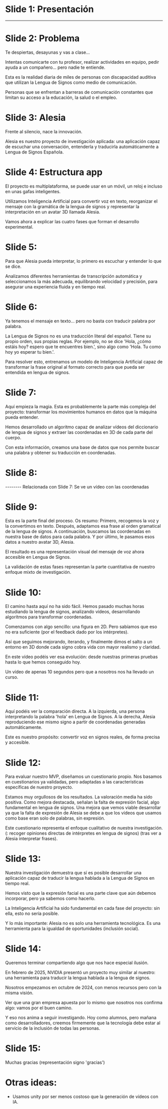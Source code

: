 # Slide 1: Presentación
---

# Slide 2: Problema

Te despiertas, desayunas y vas a clase...

Intentas comunicarte con tu profesor, realizar actividades en equipo, pedir ayuda a un compañero... pero nadie te
entiende.

Esta es la realidad diaria de miles de personas con discapacidad auditiva que utilizan la Lengua de Signos como medio de
comunicación.

Personas que se enfrentan a barreras de comunicación constantes que limitan su acceso a la educación, la salud o el
empleo.

# Slide 3: Alesia

Frente al silencio, nace la innovación.

Alesia es nuestro proyecto de investigación aplicada: una aplicación capaz de escuchar una conversación, entenderla y
traducirla automáticamente a Lengua de Signos Española.

# Slide 4: Estructura app

El proyecto es multiplataforma, se puede usar en un móvil, un reloj e incluso en unas gafas inteligentes.

Utilizamos Inteligencia Artificial para convertir voz en texto, reorganizar el mensaje con la gramática de la lengua de
signos y representar la interpretación en un avatar 3D llamada Alesia.

Vamos ahora a explicar las cuatro fases que forman el desarrollo experimental.

# Slide 5:

Para que Alesia pueda interpretar, lo primero es escuchar y entender lo que se dice.

Analizamos diferentes herramientas de transcripción automática y seleccionamos la más adecuada, equilibrando velocidad y
precisión, para asegurar una experiencia fluida y en tiempo real.

# Slide 6:

Ya tenemos el mensaje en texto… pero no basta con traducir palabra por palabra.

La Lengua de Signos no es una traducción literal del español. Tiene su propio orden, sus propias reglas. Por ejemplo, no
se dice 'Hola, ¿cómo estáis hoy? espero que te encuentres bien.', sino algo como 'Hola. Tu como hoy yo esperar tu
bien.'.

Para resolver esto, entrenamos un modelo de Inteligencia Artificial capaz de transformar la frase original al formato
correcto para que pueda ser entendida en lengua de signos.

# Slide 7:

Aquí empieza la magia. Esta es probablemente la parte más compleja del proyecto: transformar los
movimientos humanos en datos que la máquina pueda entender.

Hemos desarrollado un algoritmo capaz de analizar vídeos del diccionario de lengua de signos y extraer las coordenadas
en 3D de cada parte del cuerpo.

Con esta información, creamos una base de datos que nos permite buscar una palabra y obtener su traducción en
coordenadas.

# Slide 8:

-------- Relacionada con Slide 7: Se ve un vídeo con las coordenadas

# Slide 9:

Esta es la parte final del proceso. Os resumo:
Primero, recogemos la voz y la convertimos en texto.
Después, adaptamos esa frase al orden gramatical de la lengua de signos.
A continuación, buscamos las coordenadas en nuestra base de datos para cada palabra.
Y por último, le pasamos esos datos a nuestro avatar 3D, Alesia.

El resultado es una representación visual del mensaje de voz ahora accesible en Lengua de Signos.

La validación de estas fases representan la parte cuantitativa de nuestro enfoque mixto de investigación.

# Slide 10:

El camino hasta aquí no ha sido fácil. Hemos pasado muchas horas estudiando la lengua de signos, analizando vídeos,
desarrollando algoritmos para transformar coordenadas.

Comenzamos con algo sencillo: una figura en 2D. Pero sabíamos que eso no era suficiente (por el feedback dado por los
intérpretes).

Así que seguimos mejorando, iterando, y finalmente dimos el salto a un entorno en 3D donde cada signo cobra vida con
mayor realismo y claridad.

En este vídeo podéis ver esa evolución: desde nuestras primeras pruebas hasta lo que hemos conseguido hoy.

Un vídeo de apenas 10 segundos pero que a nosotros nos ha llevado un curso.

# Slide 11:

Aquí podéis ver la comparación directa.
A la izquierda, una persona interpretando la palabra 'hola' en Lengua de Signos.
A la derecha, Alesia reproduciendo ese mismo signo a partir de coordenadas generadas automáticamente.

Este es nuestro propósito: convertir voz en signos reales, de forma precisa y accesible.

# Slide 12:

Para evaluar nuestro MVP, diseñamos un cuestionario propio.
Nos basamos en cuestionarios ya validadas, pero adaptadas a las características específicas de nuestro proyecto.

Estamos muy orgullosos de los resultados. La valoración media ha sido positiva.
Como mejora destacada, señalan la falta de expresión facial, algo fundamental en lengua de signos.
Una mejora que vemos viable desarrollar ya que la falta de expresión de Alesia se debe a que los vídeos que usamos como
base eran solo de palabras, sin expresión.

Este cuestionario representa el enfoque cualitativo de nuestra investigación. (: recoger opiniones directas de intérpretes
en lengua de signos) (tras ver a Alesia interpretar frases).

# Slide 13:

Nuestra investigación demuestra que sí es posible desarrollar una aplicación capaz de traducir la lengua hablada a la
Lengua de Signos en tiempo real.

Hemos visto que la expresión facial es una parte clave que aún debemos incorporar, pero ya sabemos como hacerlo.

La Inteligencia Artificial ha sido fundamental en cada fase del proyecto: sin ella, esto no sería posible.

Y lo más importante: Alesia no es solo una herramienta tecnológica.
Es una herramienta para la igualdad de oportunidades (inclusión social).

# Slide 14:

Queremos terminar compartiendo algo que nos hace especial ilusión.

En febrero de 2025, NVIDIA presentó un proyecto muy similar al nuestro: una herramienta para traducir la lengua hablada
a la lengua de signos.

Nosotros empezamos en octubre de 2024, con menos recursos pero con la misma visión.

Ver que una gran empresa apuesta por lo mismo que nosotros nos confirma algo: vamos por el buen camino.

Y eso nos anima a seguir investigando. Hoy como alumnos, pero mañana como desarrolladores, creemos firmemente que la
tecnología debe estar al servicio de la inclusión de todas las personas.

# Slide 15:

Muchas gracias (representación signo 'gracias')

# Otras ideas:

- Usamos unity por ser menos costoso que la generación de vídeos con IA.